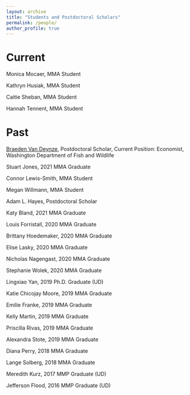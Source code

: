 ```yaml
---
layout: archive
title: "Students and Postdoctoral Scholars"
permalink: /people/
author_profile: true
---
```




Current 
======

Monica Mocaer, MMA Student

Kathryn Husiak, MMA Student

Caitie Sheban, MMA Student

Hannah Tennent, MMA Student

Past
======

[Braeden Van Deynze](https://www.vandeynze.com), Postdoctoral Scholar, Current Position: Economist, Washington Department of Fish and Wildlife

Stuart Jones, 2021 MMA Graduate

Connor Lewis-Smith, MMA Student

Megan Willmann, MMA Student

Adam L. Hayes, Postdoctoral Scholar

Katy Bland, 2021 MMA Graduate

Louis Forristall, 2020 MMA Graduate

Brittany Hoedemaker, 2020 MMA Graduate

Elise Lasky, 2020 MMA Graduate

Nicholas Nagengast, 2020 MMA Graduate

Stephanie Wolek, 2020 MMA Graduate

Lingxiao Yan, 2019 Ph.D. Graduate (UD)

Katie Chicojay Moore, 2019 MMA Graduate

Emilie Franke, 2019 MMA Graduate

Kelly Martin, 2019 MMA Graduate

Priscilla Rivas, 2019 MMA Graduate

Alexandra Stote, 2019 MMA Graduate

Diana Perry, 2018 MMA Graduate 

Lange Solberg, 2018 MMA Graduate

Meredith Kurz, 2017 MMP Graduate (UD)

Jefferson Flood, 2016 MMP Graduate (UD)
